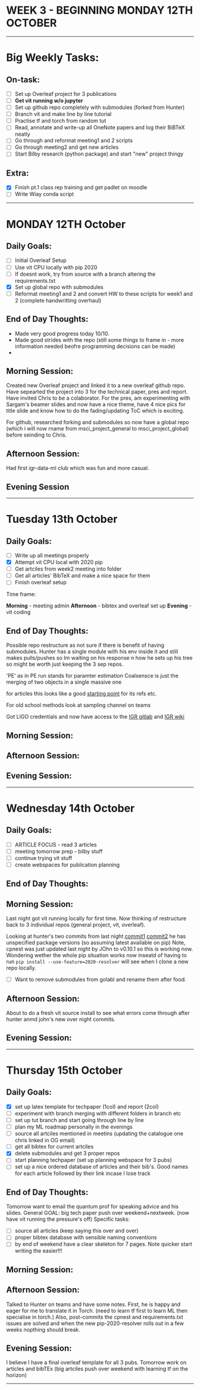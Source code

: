 # WEEK 3 - BEGINNING MONDAY 12TH OCTOBER

---

# Big Weekly Tasks:

## On-task:

- [ ] Set up Overleaf project for 3 publications
- [ ] **Get vit running w/o jupyter**
- [ ] Set up github repo completely with submodules (forked from Hunter)
- [ ] Branch vit and make line by line tutorial
- [ ] Practise tf and torch from random tut
- [ ] Read, annotate and write-up all OneNote papers and log their BiBTeX neatly
- [ ] Go through and reformat meeting1 and 2 scripts
- [ ] Go through meeting2 and get new articles
- [ ] Start Bilby research (python package) and start "new" project thingy

## Extra:

- [x] Finish pt.1 class rep training and get padlet on moodle
- [ ] Write Wiay conda script

---

# MONDAY 12TH October

## Daily Goals:

- [ ] Initial Overleaf Setup
- [ ] Use vit CPU locally with pip 2020
- [ ] If doesnt work, try from source with a branch altering the requirements.txt
- [x] Set up global repo with submodules
- [ ] Reformat meeting1 and 2 and convert HW to these scripts for week1 and 2 (complete handwritting overhaul)

## End of Day Thoughts:

- Made very good progress today 10/10.
- Made good strides with the repo (still some things to frame in - more information needed beofre programming decisions can be made)
-

## Morning Session:

Created new Overleaf project and linked it to a new overleaf github repo. Have sepearted the project into 3 for the technical paper, pres and report. Have invited Chris to be a colaborator. For the pres, am experimenting with Sargam's beamer slides and now have a nice theme, have 4 nice pics for title slide and know how to do the fading/updating ToC which is exciting.

For github, researched forking and submodules so now have a global repo (which i will now rname from msci_project_general to msci_project_global) before seinding to Chris.

## Afternoon Session:

Had first igr-data-ml club which was fun and more casual.

## Evening Session

---

# Tuesday 13th October

## Daily Goals:

- [ ] Write up all meetings properly
- [x] Attempt vit CPU local with 2020 pip
- [ ] Get artciles from week2 meeting into folder
- [ ] Get all articles' BibTeX and make a nice space for them
- [ ] Finish overleaf setup

Time frame:

**Morning** - meeting admin
**Afternoon** - bibtex and overleaf set up
**Evening** - vit coding

## End of Day Thoughts:

Possible repo restructure as not sure if there is benefit of having submodules. Hunter has a single module with his env inside it and still makes pulls/pushes so Im waiting on his response n how he sets up his tree so might be worth just keeping the 3 sep repos.

'PE' as in PE run stands for paramter estimation
Coalsensce is just the merging of two objects in a single massive one

for articles this looks like a good [starting point](https://inspirehep.net/literature/1663048) for its refs etc.

For old school methods look at sampling channel on teams

Got LIGO credentials and now have access to the [IGR gitlab](https://gilsay.physics.gla.ac.uk/gitlab/) and [IGR wiki](https://gilsay.physics.gla.ac.uk/dokuwiki/doku.php?do=index&id=igr-general)

## Morning Session:

## Afternoon Session:

## Evening Session:

---

# Wednesday 14th October

## Daily Goals:

- [ ] ARTICLE FOCUS - read 3 articles
- [ ] meeting tomorrow prep - bilby stuff
- [ ] continue trying vit stuff
- [ ] create webspaces for publication planning

## End of Day Thoughts:

## Morning Session:

Last night got vit running locally for first time. Now thinking of restructure back to 3 individual repos (general project, vit, overleaf).

Looking at hunter's two commits from last night [commit1](https://github.com/hagabbar/vitamin_b/commit/83f5313165d48a6fde05cc9bfc32766266897042) [commit2](https://github.com/hagabbar/vitamin_b/commit/586df2cf09aaa0b2f9f15c5678559cbcac71f836) he has unspecified package versions (so assuming latest available on pip) Note, cpnest was just updated last night by JOhn to v0.10.1 so this is working now. Wondering wether the whole pip situation works now inseatd of having to run `pip install --use-feature=2020-resolver` will see when I clone a new repo locally.

- [ ] Want to remove submodules from golabl and rename them after food.

## Afternoon Session:

About to do a fresh vit source install to see what errors come through after hunter anmd john's new over night commits.

## Evening Session:

---

# Thursday 15th October

## Daily Goals:

- [x] set up latex template for techpaper (1col) and report (2col)
- [ ] experiment with branch merging with different folders in branch etc
- [ ] set up tut branch and start going through line by line
- [ ] plan my ML roadmap personally in the evenings
- [ ] source all artciles mentioned in meetins (updating the catalogue one chris linked in OG email)
- [ ] get all bibtex for current artciles
- [x] delete submodules and get 3 proper repos
- [ ] start planning techpaper (set up planning webspace for 3 pubs)
- [ ] set up a nice ordered database of articles and their bib's. Good names for each article followed by their link incase I lose track

## End of Day Thoughts:

Tomorrow want to email the quantum prof for speaking advice and his slides.
General GOAL: big tech paper push over weekend+nextweek. (now have vit running the pressure's off)
Specific tasks:
- [ ] source all articles (keep saying this over and over)
- [ ] proper bibtex database with sensible naming conventions
- [ ] by end of weekend have a clear skeleton for 7 pages. Note quicker start writing the easier!!!

## Morning Session:

## Afternoon Session:

Talked to Hunter on teams and have some notes. First, he is happy and eager for me to translate it in Torch. (need to learn tf first to learn ML then specialise in torch.) Also, post-commits the cpnest and requirements.txt issues are solved and when the new pip-2020-resolver rolls out in a few weeks nopthing should break.

## Evening Session:

I believe I have a final overleaf template for all 3 pubs. Tomorrow work on articles and bibTEx (big artciles push over weekend with learning tf on the horizon) 


---


